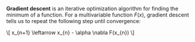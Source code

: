 **Gradient descent** is an iterative optimization algorithm for finding the minimum of a function. For a multivariable function $F(x)$, gradient descent tells us to repeat the following step until convergence:

\\[
x_{n+1} \leftarrow x_{n} - \alpha \nabla F(x_{n})
\\]